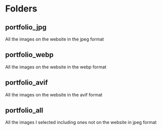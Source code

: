 # Folders

## portfolio_jpg
All the images on the website in the jpeg format

## portfolio_webp
All the images on the website in the webp format

## portfolio_avif
All the images on the website in the avif format

## portfolio_all
All the images I selected including ones not on the website in jpeg format